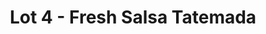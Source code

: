 ---
title: "Lot 4 - Fresh Salsa Tatemada"
url: /honeymoon-bay/lot-4-fresh-salsa-tatemada/
shop: Lebensmittel
---